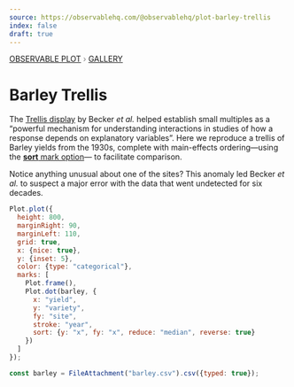 ```yaml
---
source: https://observablehq.com/@observablehq/plot-barley-trellis
index: false
draft: true
---
```


<div style="color: grey; font: 13px/25.5px var(--sans-serif); text-transform: uppercase;"><h1 style="display: none;">Plot: Barley Trellis</h1><a href="/plot">Observable Plot</a> › <a href="/@observablehq/plot-gallery">Gallery</a></div>

# Barley Trellis

The [Trellis display](https://www.jstor.org/stable/1390777) by Becker _et al._ helped establish small multiples as a “powerful mechanism for understanding interactions in studies of how a response depends on explanatory variables”. Here we reproduce a trellis of Barley yields from the 1930s, complete with main-effects ordering—using the [**sort** mark option](https://observablehq.com/plot/features/scales#sort-mark-option)— to facilitate comparison.

Notice anything unusual about one of the sites? This anomaly led Becker _et al._ to suspect a major error with the data that went undetected for six decades.

```js echo
Plot.plot({
  height: 800,
  marginRight: 90,
  marginLeft: 110,
  grid: true,
  x: {nice: true},
  y: {inset: 5},
  color: {type: "categorical"},
  marks: [
    Plot.frame(),
    Plot.dot(barley, {
      x: "yield",
      y: "variety",
      fy: "site",
      stroke: "year",
      sort: {y: "x", fy: "x", reduce: "median", reverse: true}
    })
  ]
});
```

```js echo
const barley = FileAttachment("barley.csv").csv({typed: true});
```
